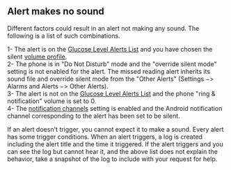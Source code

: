 ## Alert makes no sound 
  
Different factors could result in an alert not making any sound.  The following is a list of such combinations.

1- The alert is on the [Glucose Level Alerts List](./Glucose-level-alerts.md) and you have chosen the silent [volume profile](./Volume-profiles.md).  
2- The phone is in "Do Not Disturb" mode and the "override silent mode" setting is not enabled for the alert.  The missed reading alert inherits its sound file and override silent mode from the "Other Alerts" (Settings &#8722;> Alarms and Alerts &#8722;> Other Alerts).  
3- The alert is not on the [Glucose Level Alerts List](./Glucose-level-alerts.md) and the phone "ring & notification" volume is set to 0.  
4- The [notification channels](./Notification-channels.md) setting is enabled and the Android notification channel corresponding to the alert has been set to be silent.  
  
If an alert doesn't trigger, you cannot expect it to make a sound.  Every alert has some trigger conditions. When an alert triggers, a log is created including the alert title and the time it triggered.  If the alert triggers and you can see the log but cannot hear it, and the above list does not explain the behavior, take a snapshot of the log to include with your request for help.   
